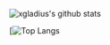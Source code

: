 ![xgladius's github stats](https://github-readme-stats.vercel.app/api?username=xgladius&count_private=true&show_icons=true&theme=material-palenight)

[![Top Langs](https://github-readme-stats.vercel.app/api/top-langs/?username=xgladius&exclude_repo=Pixel-Tamers-RE&theme=material-palenight&layout=compact)
